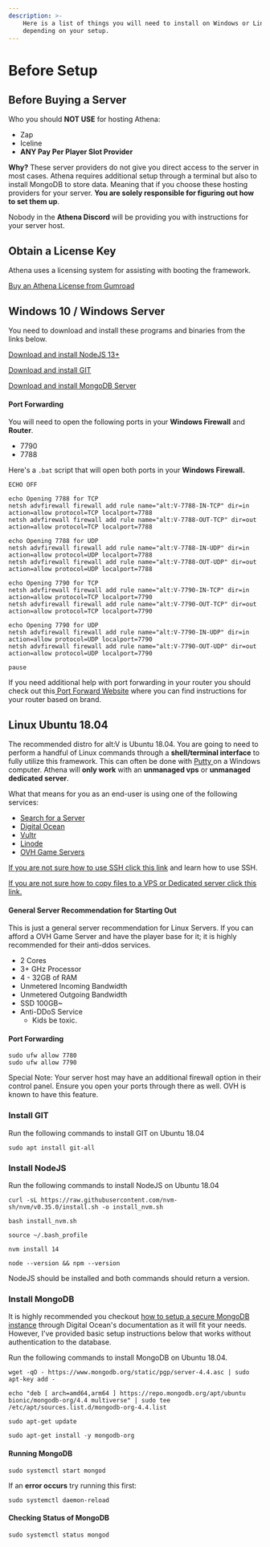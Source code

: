 ```yaml
---
description: >-
    Here is a list of things you will need to install on Windows or Linux
    depending on your setup.
---
```


# Before Setup

## Before Buying a Server

Who you should **NOT USE** for hosting Athena:

-   Zap
-   Iceline
-   **ANY Pay Per Player Slot Provider**

**Why?** These server providers do not give you direct access to the server in most cases. Athena requires additional setup through a terminal but also to install MongoDB to store data. Meaning that if you choose these hosting providers for your server. **You are solely responsible for figuring out how to set them up**.

Nobody in the **Athena Discord** will be providing you with instructions for your server host.

## Obtain a License Key

Athena uses a licensing system for assisting with booting the framework.

[Buy an Athena License from Gumroad](https://gumroad.com/products/SKpPN/)

## Windows 10 / Windows Server

You need to download and install these programs and binaries from the links below.

[Download and install NodeJS 13+](https://nodejs.org/en/download/)

[Download and install GIT](https://git-scm.com/downloads)

[Download and install MongoDB Server](https://www.mongodb.com/try/download/community)

#### Port Forwarding

You will need to open the following ports in your **Windows Firewall** and **Router**.

-   7790
-   7788

Here's a `.bat` script that will open both ports in your **Windows Firewall.**

```text
ECHO OFF

echo Opening 7788 for TCP
netsh advfirewall firewall add rule name="alt:V-7788-IN-TCP" dir=in action=allow protocol=TCP localport=7788
netsh advfirewall firewall add rule name="alt:V-7788-OUT-TCP" dir=out action=allow protocol=TCP localport=7788

echo Opening 7788 for UDP
netsh advfirewall firewall add rule name="alt:V-7788-IN-UDP" dir=in action=allow protocol=UDP localport=7788
netsh advfirewall firewall add rule name="alt:V-7788-OUT-UDP" dir=out action=allow protocol=UDP localport=7788

echo Opening 7790 for TCP
netsh advfirewall firewall add rule name="alt:V-7790-IN-TCP" dir=in action=allow protocol=TCP localport=7790
netsh advfirewall firewall add rule name="alt:V-7790-OUT-TCP" dir=out action=allow protocol=TCP localport=7790

echo Opening 7790 for UDP
netsh advfirewall firewall add rule name="alt:V-7790-IN-UDP" dir=in action=allow protocol=UDP localport=7790
netsh advfirewall firewall add rule name="alt:V-7790-OUT-UDP" dir=out action=allow protocol=UDP localport=7790

pause
```

If you need additional help with port forwarding in your router you should check out this[ Port Forward Website](https://portforward.com/router.htm) where you can find instructions for your router based on brand.

## Linux Ubuntu 18.04

The recommended distro for alt:V is Ubuntu 18.04. You are going to need to perform a handful of Linux commands through a **shell/terminal interface** to fully utilize this framework. This can often be done with [Putty ](https://www.chiark.greenend.org.uk/~sgtatham/putty/latest.html)on a Windows computer. Athena will **only work** with an **unmanaged vps** or **unmanaged dedicated server**.

What that means for you as an end-user is using one of the following services:

-   [Search for a Server](https://www.serverhunter.com/?search=III-WKN-HCH)
-   [Digital Ocean](https://m.do.co/c/0a2a8f925176)
-   [Vultr](https://www.vultr.com/?ref=8765742)
-   [Linode](https://www.linode.com/?r=c47f0e725298f2f75972a9750cedb2e0decc3046)
-   [OVH Game Servers](https://us.ovhcloud.com/bare-metal/game/prices/)

[If you are not sure how to use SSH click this link](https://www.youtube.com/watch?v=pWDHUlvcAsg) and learn how to use SSH.

[If you are not sure how to copy files to a VPS or Dedicated server click this link.](https://www.youtube.com/watch?v=w1Tqr7Wk5aU)

#### General Server Recommendation for Starting Out

This is just a general server recommendation for Linux Servers. If you can afford a OVH Game Server and have the player base for it; it is highly recommended for their anti-ddos services.

-   2 Cores
-   3+ GHz Processor
-   4 - 32GB of RAM
-   Unmetered Incoming Bandwidth
-   Unmetered Outgoing Bandwidth
-   SSD 100GB~
-   Anti-DDoS Service
    -   Kids be toxic.

#### Port Forwarding

```text
sudo ufw allow 7780
sudo ufw allow 7790
```

Special Note: Your server host may have an additional firewall option in their control panel. Ensure you open your ports through there as well. OVH is known to have this feature.

### Install GIT

Run the following commands to install GIT on Ubuntu 18.04

```text
sudo apt install git-all
```

### Install NodeJS

Run the following commands to install NodeJS on Ubuntu 18.04

```text
curl -sL https://raw.githubusercontent.com/nvm-sh/nvm/v0.35.0/install.sh -o install_nvm.sh
```

```text
bash install_nvm.sh
```

```text
source ~/.bash_profile
```

```text
nvm install 14
```

```text
node --version && npm --version
```

NodeJS should be installed and both commands should return a version.

### Install MongoDB

It is highly recommended you checkout [how to setup a secure MongoDB instance](https://www.digitalocean.com/community/tutorials/how-to-install-and-secure-mongodb-on-ubuntu-16-04) through Digital Ocean's documentation as it will fit your needs. However, I've provided basic setup instructions below that works without authentication to the database.

Run the following commands to install MongoDB on Ubuntu 18.04.

```text
wget -qO - https://www.mongodb.org/static/pgp/server-4.4.asc | sudo apt-key add -
```

```text
echo "deb [ arch=amd64,arm64 ] https://repo.mongodb.org/apt/ubuntu bionic/mongodb-org/4.4 multiverse" | sudo tee /etc/apt/sources.list.d/mongodb-org-4.4.list
```

```text
sudo apt-get update
```

```text
sudo apt-get install -y mongodb-org
```

#### Running MongoDB

```text
sudo systemctl start mongod
```

If an **error occurs** try running this first:

```text
sudo systemctl daemon-reload
```

#### Checking Status of MongoDB

```text
sudo systemctl status mongod
```
